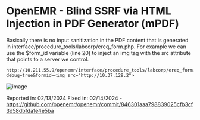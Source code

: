 # OpenEMR - Blind SSRF via HTML Injection in PDF Generator (mPDF)

Basically there is no input sanitization in the PDF content that is generated in interface/procedure_tools/labcorp/ereq_form.php.
For example we can use the $form_id variable (line 20) to inject an img tag with the src attribute that points to a server we control.

```
http://10.211.55.9/openemr/interface/procedure_tools/labcorp/ereq_form.php?debug=true&formid=<img src="http://10.37.129.2">
```

![image](https://github.com/c4v4r0n/Research/assets/57950943/adae8062-13d5-4f24-ab4d-8aea64e211aa)

Reported in: 02/13/2024
Fixed in: 02/14/2024 - https://github.com/openemr/openemr/commit/846301aaa798839025cfb3cf3d58dbfda1e4e5ba
